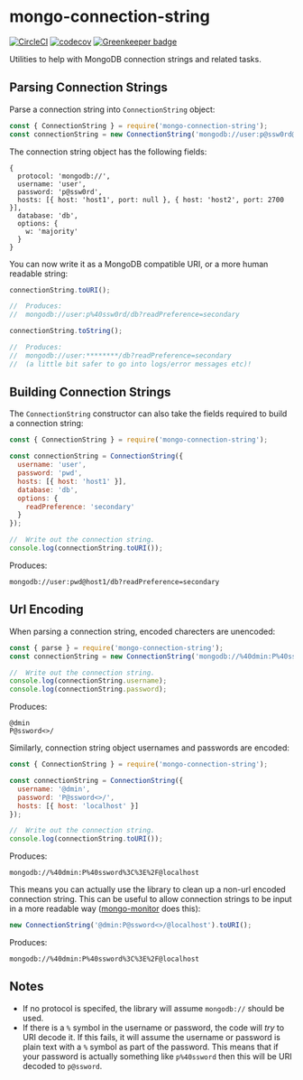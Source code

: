 # mongo-connection-string

[![CircleCI](https://circleci.com/gh/dwmkerr/mongo-connection-string.svg?style=shield)](https://circleci.com/gh/dwmkerr/mongo-connection-string) [![codecov](https://codecov.io/gh/dwmkerr/mongo-connection-string/branch/master/graph/badge.svg)](https://codecov.io/gh/dwmkerr/mongo-connection-string) [![Greenkeeper badge](https://badges.greenkeeper.io/dwmkerr/mongo-connection-string.svg)](https://greenkeeper.io/)

Utilities to help with MongoDB connection strings and related tasks.

## Parsing Connection Strings

Parse a connection string into `ConnectionString` object:

```js
const { ConnectionString } = require('mongo-connection-string');
const connectionString = new ConnectionString('mongodb://user:p@ssw0rd@host1,host2:2700/db?w=majority');
```

The connection string object has the following fields:

```
{
  protocol: 'mongodb://',
  username: 'user',
  password: 'p@ssw0rd',
  hosts: [{ host: 'host1', port: null }, { host: 'host2', port: 2700 }],
  database: 'db',
  options: {
    w: 'majority'
  }
}
```

You can now write it as a MongoDB compatible URI, or a more human readable string:

```js
connectionString.toURI();

//  Produces:
//  mongodb://user:p%40ssw0rd/db?readPreference=secondary

connectionString.toString();

//  Produces:
//  mongodb://user:********/db?readPreference=secondary
//  (a little bit safer to go into logs/error messages etc)!
```

## Building Connection Strings

The `ConnectionString` constructor can also take the fields required to build a
connection string:

```js
const { ConnectionString } = require('mongo-connection-string');

const connectionString = ConnectionString({
  username: 'user',
  password: 'pwd',
  hosts: [{ host: 'host1' }],
  database: 'db',
  options: {
    readPreference: 'secondary'
  }
});

//  Write out the connection string.
console.log(connectionString.toURI());
```

Produces:

```
mongodb://user:pwd@host1/db?readPreference=secondary
```

## Url Encoding

When parsing a connection string, encoded charecters are unencoded:

```js
const { parse } = require('mongo-connection-string');
const connectionString = new ConnectionString('mongodb://%40dmin:P%40ssword%3C%3E%2F@host1,host2:2700/db?w=majority');

//  Write out the connection string.
console.log(connectionString.username);
console.log(connectionString.password);
```

Produces:

```
@dmin
P@ssword<>/
```

Similarly, connection string object usernames and passwords are encoded:

```js
const { ConnectionString } = require('mongo-connection-string');

const connectionString = ConnectionString({
  username: '@dmin',
  password: 'P@ssword<>/',
  hosts: [{ host: 'localhost' }]
});

//  Write out the connection string.
console.log(connectionString.toURI());
```

Produces:

```
mongodb://%40dmin:P%40ssword%3C%3E%2F@localhost
```

This means you can actually use the library to clean up a non-url encoded connection string. This can be useful to allow connection strings to be input in a more readable way ([mongo-monitor](https://github.com/mongo-monitor) does this):

```js
new ConnectionString('@dmin:P@ssword<>/@localhost').toURI();
```

Produces:

```
mongodb://%40dmin:P%40ssword%3C%3E%2F@localhost
```

## Notes

- If no protocol is specifed, the library will assume `mongodb://` should be used.
- If there is a `%` symbol in the username or password, the code will *try* to URI decode it. If this fails, it will assume the username or password is plain text with a `%` symbol as part of the password. This means that if your password is actually something like `p%40ssword` then this will be URI decoded to `p@ssword`.
